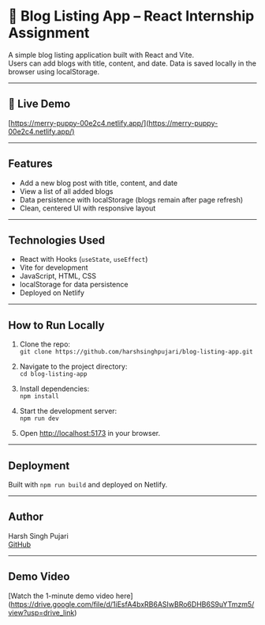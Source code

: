 # 📝 Blog Listing App – React Internship Assignment

A simple blog listing application built with React and Vite.  
Users can add blogs with title, content, and date. Data is saved locally in the browser using localStorage.

---

## 🔗 Live Demo

[https://merry-puppy-00e2c4.netlify.app/](https://merry-puppy-00e2c4.netlify.app/)

---

## Features

- Add a new blog post with title, content, and date  
- View a list of all added blogs  
- Data persistence with localStorage (blogs remain after page refresh)  
- Clean, centered UI with responsive layout  

---

## Technologies Used

- React with Hooks (`useState`, `useEffect`)  
- Vite for development  
- JavaScript, HTML, CSS  
- localStorage for data persistence  
- Deployed on Netlify  

---

## How to Run Locally

1. Clone the repo:  
   `git clone https://github.com/harshsinghpujari/blog-listing-app.git`

2. Navigate to the project directory:  
   `cd blog-listing-app`

3. Install dependencies:  
   `npm install`

4. Start the development server:  
   `npm run dev`

5. Open [http://localhost:5173](http://localhost:5173) in your browser.

---

## Deployment

Built with `npm run build` and deployed on Netlify.

---

## Author

Harsh Singh Pujari  
[GitHub](https://github.com/harshsinghpujari)

---

## Demo Video

[Watch the 1-minute demo video here] (https://drive.google.com/file/d/1iEsfA4bxRB6ASIwBRo6DHB6S9uYTmzm5/view?usp=drive_link)


